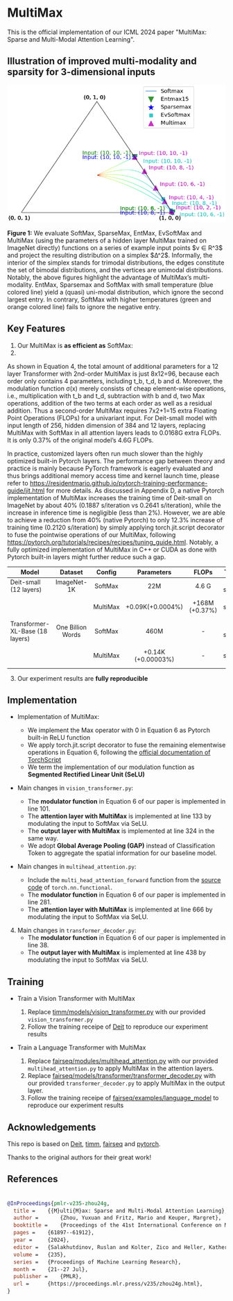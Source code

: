 # MultiMax
This is the official implementation of our ICML 2024 paper "MultiMax: Sparse and Multi-Modal Attention Learning".

## Illustration of improved multi-modality and sparsity for 3-dimensional inputs
<p align="center">
   <img src="simplex_total.png" alt="drawing" width="600"/>
</p>
<p align="left">
   <b>Figure 1:</b> We evaluate SoftMax, SparseMax, EntMax, EvSoftMax and MultiMax (using the parameters of a hidden layer MultiMax trained on ImageNet directly) functions on a series of example input points $v ∈ R^3$ and project the resulting distribution on a simplex $∆^2$. Informally, the interior of the simplex stands for trimodal distributions, the edges constitute the set of bimodal distributions, and the vertices are unimodal distributions. Notably, the above figures highlight the advantage of MultiMax’s multi-modality. EntMax, Sparsemax and SoftMax with small temperature (blue colored line) yield a (quasi) uni-modal distribution, which ignore the second largest entry. In contrary, SoftMax with higher temperatures (green and orange colored line) fails to ignore the negative entry.
</p>


## Key Features
1. Our MultiMax is **as efficient as** SoftMax:
2. 
As shown in Equation 4, the total amount of additional parameters for a 12 layer Transformer with 2nd-order MultiMax is just 8x12=96, because each order only contains 4 parameters, including t_b, t_d, b and d. Moreover, the modulation function σ(x) merely consists of cheap element-wise operations, i.e., multiplication with t_b and t_d, subtraction with b and d, two Max operations, addition of the two terms at each order as well as a residual addition. Thus a second-order MultiMax requires 7x2+1=15  extra Floating Point Operations (FLOPs)  for a univariant input. For Deit-small model with input length of 256, hidden dimension of 384 and 12 layers, replacing MultiMax with SoftMax in all attention layers leads to 0.0168G extra FLOPs. It is only 0.37% of the original model’s 4.6G FLOPs. 

In practice, customized layers often run much slower than the highly optimized built-in Pytorch layers. The performance gap between theory and practice is mainly because PyTorch framework is eagerly evaluated and thus brings additional memory access time and kernel launch time, please refer to https://residentmario.github.io/pytorch-training-performance-guide/jit.html for more details. As discussed in Appendix D, a native Pytorch implementation of MultiMax increases the training time of Deit-small on ImageNet by about 40% (0.1887 s/iteration vs 0.2641 s/iteration), while the increase in inference time is negligible (less than 2%). However, we are able to achieve  a reduction from 40% (native Pytorch) to only  12.3% increase of training time (0.2120 s/iteration) by simply applying torch.jit.script decorator to fuse the pointwise operations of our MultiMax, following https://pytorch.org/tutorials/recipes/recipes/tuning_guide.html. Notably, a fully optimized implementation of MultiMax in C++ or CUDA as done with Pytorch built-in layers might further reduce such a gap.

| Model | Dataset | Config | Parameters | FLOPs | Training Speed |
|----------|:-------------:|:------:| :-------:| :-------:|:-------------:|
|Deit-small (12 layers)|ImageNet-1K|SoftMax|22M|4.6 G|0.1887 second/iteration
|||MultiMax|+0.09K(+0.0004%)|+168M (+0.37%)|0.2120 second/iteration (+12.3%)|
|Transformer-XL-Base (18 layers)|One Billion Words|SoftMax|460M|-|1.949 second/iteration
|||MultiMax|+0.14K (+0.00003%)|-|2.035 second/iteration (+4.4%)|

3. Our experiment results are **fully reproducible**

## Implementation

- Implementation of MultiMax:
   - We implement the Max operator with 0 in Equation 6 as Pytorch built-in ReLU function
   - We apply torch.jit.script decorator to fuse the remaining elementwise operations in Equation 6, following the [official documentation of TorchScript](https://pytorch.org/docs/stable/generated/torch.jit.script.html)
   - We term the implementation of our modulation function as **Segmented Rectified Linear Unit (SeLU)**

- Main changes in `vision_transformer.py`:
   - The **modulator function** in Equation 6 of our paper is implemented in line 101.
   - The **attention layer with MultiMax** is implemented at line 133 by modulating the input to SoftMax via SeLU.
   - The **output layer with MultiMax** is implemented at line 324 in the same way.
   - We adopt **Global Average Pooling (GAP)** instead of Classification Token to aggregate the spatial information for our baseline model.

- Main changes in `multihead_attention.py`:
   - Include the `multi_head_attention_forward` function from the [source code](https://github.com/pytorch/pytorch/blob/main/torch/nn/functional.py) of `torch.nn.functional`.
   - The **modulator function** in Equation 6 of our paper is implemented in line 281.
   - The **attention layer with MultiMax** is implemented at line 666 by modulating the input to SoftMax via SeLU.

4. Main changes in `transformer_decoder.py`:
   - The **modulator function** in Equation 6 of our paper is implemented in line 38.
   - The **output layer with MultiMax** is implemented at line 438 by modulating the input to SoftMax via SeLU.

## Training

- Train a Vision Transformer with MultiMax
   1. Replace [timm/models/vision_transformer.py](https://github.com/huggingface/pytorch-image-models/blob/main/timm/models/vision_transformer.py) with our provided `vision_transformer.py`
   2. Follow the training receipe of [Deit](https://github.com/facebookresearch/deit) to reproduce our experiment results 

- Train a Language Transformer with MultiMax
   1. Replace [fairseq/modules/multihead_attention.py](https://github.com/facebookresearch/fairseq/blob/main/fairseq/modules/multihead_attention.py) with our provided `multihead_attention.py` to apply MultiMax in the attention layers.
   2. Replace [fairseq/models/transformer/transformer_decoder.py](https://github.com/facebookresearch/fairseq/blob/main/fairseq/models/transformer/transformer_decoder.py) with our provided `transformer_decoder.py` to apply MultiMax in the output layer.
   3. Follow the training receipe of [fairseq/examples/language_model](https://github.com/facebookresearch/fairseq/tree/main/examples/language_model) to reproduce our experiment results

## Acknowledgements

This repo is based on [Deit](https://github.com/facebookresearch/deit), [timm](https://github.com/rwightman/pytorch-image-models), [fairseq](https://github.com/facebookresearch/fairseq) and [pytorch](https://github.com/pytorch/pytorch/tree/main).

Thanks to the original authors for their great work!

## References

```bibtex

@InProceedings{pmlr-v235-zhou24g,
  title = 	 {{M}ulti{M}ax: Sparse and Multi-Modal Attention Learning},
  author =       {Zhou, Yuxuan and Fritz, Mario and Keuper, Margret},
  booktitle = 	 {Proceedings of the 41st International Conference on Machine Learning},
  pages = 	 {61897--61912},
  year = 	 {2024},
  editor = 	 {Salakhutdinov, Ruslan and Kolter, Zico and Heller, Katherine and Weller, Adrian and Oliver, Nuria and Scarlett, Jonathan and Berkenkamp, Felix},
  volume = 	 {235},
  series = 	 {Proceedings of Machine Learning Research},
  month = 	 {21--27 Jul},
  publisher =    {PMLR},
  url = 	 {https://proceedings.mlr.press/v235/zhou24g.html},
}


